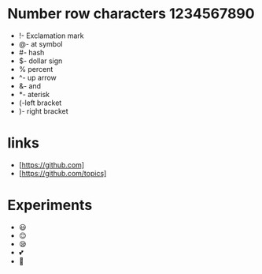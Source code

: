 # Number row characters 1234567890
- !- Exclamation mark
- @- at symbol
- #- hash
- $- dollar sign
- % percent
- ^- up arrow
- &- and
- *- aterisk
- (-left bracket
- )- right bracket
# links
- [https://github.com]
- [https://github.com/topics]
# Experiments
- :smiley:
- :relieved:
- :sleepy:
- :two_hearts:
- :clap:
